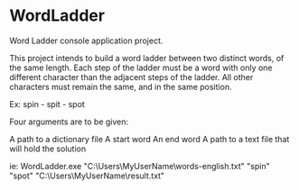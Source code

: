 # WordLadder

Word Ladder console application project.

This project intends to build a word ladder between two distinct words, of the same length.
Each step of the ladder must be a word with only one different character than the adjacent steps of the ladder.
All other characters must remain the same, and in the same position.

Ex: spin - spit - spot

Four arguments are to be given:

A path to a dictionary file
A start word
An end word
A path to a text file that will hold the solution

ie: WordLadder.exe "C:\Users\MyUserName\words-english.txt" "spin" "spot" "C:\Users\MyUserName\result.txt"

